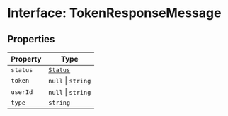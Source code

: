 # Interface: TokenResponseMessage

## Properties

| Property | Type |
| ------ | ------ |
| `status` | [`Status`](../enumerations/Status.md) |
| `token` | `null` \| `string` |
| `userId` | `null` \| `string` |
| `type` | `string` |
